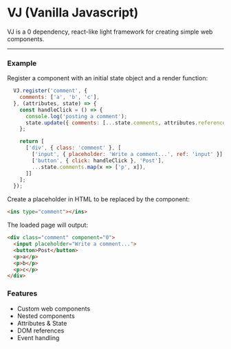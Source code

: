 # VJ (Vanilla Javascript)

VJ is a 0 dependency, react-like light framework for creating simple web components.

---

### Example

Register a component with an initial state object and a render function:
```javascript
  VJ.register('comment', {
    comments: ['a', 'b', 'c'],
  }, (attributes, state) => {
    const handleClick = () => {
      console.log('posting a comment');
      state.update({ comments: [...state.comments, attributes.references.input.value] });
    };

    return [
      ['div', { class: 'comment' }, [
        ['input', { placeholder: 'Write a comment...', ref: 'input' }],
        ['button', { click: handleClick }, 'Post'],
        ...state.comments.map(x => ['p', x]),
      ]]
    ];
  });
```

Create a placeholder in HTML to be replaced by the component:
```html
<ins type="comment"></ins>
```

The loaded page will output:
```html
<div class="comment" component="0">
  <input placeholder="Write a comment...">
  <button>Post</button>
  <p>a</p>
  <p>b</p>
  <p>c</p>
</div>
```

### Features

- Custom web components
- Nested components
- Attributes & State
- DOM references
- Event handling
